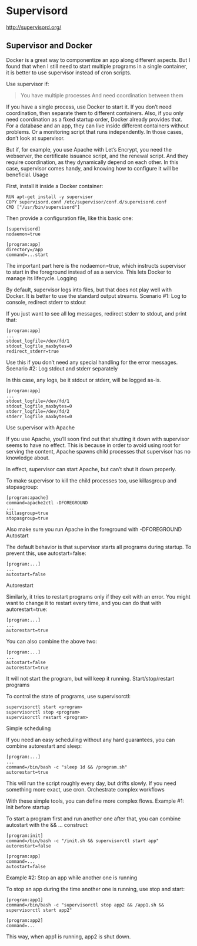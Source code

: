 # Supervisord

http://supervisord.org/

## Supervisor and Docker

Docker is a great way to componentize an app along different aspects. But I found that when I still need to start multiple programs in a single container, it is better to use supervisor instead of cron scripts.

Use supervisor if:

> You have multiple processes
> And need coordination between them

If you have a single process, use Docker to start it. If you don’t need coordination, then separate them to different containers. Also, if you only need coordination as a fixed startup order, Docker already provides that. For a database and an app, they can live inside different containers without problems. Or a monitoring script that runs independently. In those cases, don’t look at supervisor.

But if, for example, you use Apache with Let’s Encrypt, you need the webserver, the certificate issuance script, and the renewal script. And they require coordination, as they dynamically depend on each other. In this case, supervisor comes handy, and knowing how to configure it will be beneficial.
Usage

First, install it inside a Docker container:

```
RUN apt-get install -y supervisor
COPY supervisord.conf /etc/supervisor/conf.d/supervisord.conf
CMD ["/usr/bin/supervisord"]
```

Then provide a configuration file, like this basic one:

```
[supervisord]
nodaemon=true

[program:app]
directory=/app
command=...start
``` 

The important part here is the nodaemon=true, which instructs supervisor to start in the foreground instead of as a service. This lets Docker to manage its lifecycle.
Logging

By default, supervisor logs into files, but that does not play well with Docker. It is better to use the standard output streams.
Scenario #1: Log to console, redirect stderr to stdout

If you just want to see all log messages, redirect stderr to stdout, and print that:
``` 
[program:app]
...
stdout_logfile=/dev/fd/1
stdout_logfile_maxbytes=0
redirect_stderr=true
```
Use this if you don’t need any special handling for the error messages.
Scenario #2: Log stdout and stderr separately

In this case, any logs, be it stdout or stderr, will be logged as-is.
```
[program:app]
...
stdout_logfile=/dev/fd/1
stdout_logfile_maxbytes=0
stderr_logfile=/dev/fd/2
stderr_logfile_maxbytes=0
``` 
Use supervisor with Apache

If you use Apache, you’ll soon find out that shutting it down with supervisor seems to have no effect. This is because in order to avoid using root for serving the content, Apache spawns child processes that supervisor has no knowledge about.

In effect, supervisor can start Apache, but can’t shut it down properly.

To make supervisor to kill the child processes too, use killasgroup and stopasgroup:
```
[program:apache]
command=apache2ctl -DFOREGROUND
...
killasgroup=true
stopasgroup=true
``` 
Also make sure you run Apache in the foreground with -DFOREGROUND
Autostart

The default behavior is that supervisor starts all programs during startup. To prevent this, use autostart=false:
```
[program:...]
...
autostart=false
```
Autorestart

Similarly, it tries to restart programs only if they exit with an error. You might want to change it to restart every time, and you can do that with autorestart=true:
``` 
[program:...]
...
autorestart=true
```

You can also combine the above two:
```
[program:...]
...
autostart=false
autorestart=true
```
It will not start the program, but will keep it running.
Start/stop/restart programs

To control the state of programs, use supervisorctl:
```
supervisorctl start <program>
supervisorctl stop <program>
supervisorctl restart <program>
```
Simple scheduling

If you need an easy scheduling without any hard guarantees, you can combine autorestart and sleep:
```
[program:...]
...
command=/bin/bash -c "sleep 1d && /program.sh"
autorestart=true
```
This will run the script roughly every day, but drifts slowly. If you need something more exact, use cron.
Orchestrate complex workflows

With these simple tools, you can define more complex flows.
Example #1: Init before startup

To start a program first and run another one after that, you can combine autostart with the && ... construct:
```
[program:init]
command=/bin/bash -c "/init.sh && supervisorctl start app"
autorestart=false

[program:app]
command=...
autostart=false
```
Example #2: Stop an app while another one is running

To stop an app during the time another one is running, use stop and start:
```
[program:app1]
command=/bin/bash -c "supervisorctl stop app2 && /app1.sh && supervisorctl start app2"

[program:app2]
command=...
``` 
This way, when app1 is running, app2 is shut down.
